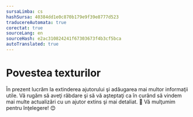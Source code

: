 ```yaml
---
sursaLimba: cs
hashSursa: 40384dd1e0c870b179e9f39e8777d523
traducereAutomata: true
corectat: true
sourceLang: en
sourceHash: e2ac310824241f67303673f4b3cf5bca
autoTranslated: true
---
```



# Povestea texturilor

În prezent lucrăm la extinderea ajutorului şi adăugarea mai multor informaţii utile. Vă rugăm să aveţi răbdare şi să vă aşteptaţi ca în curând să vindem mai multe actualizări cu un ajutor extins şi mai detaliat. 🚀 Vă mulţumim pentru înţelegere! 😊